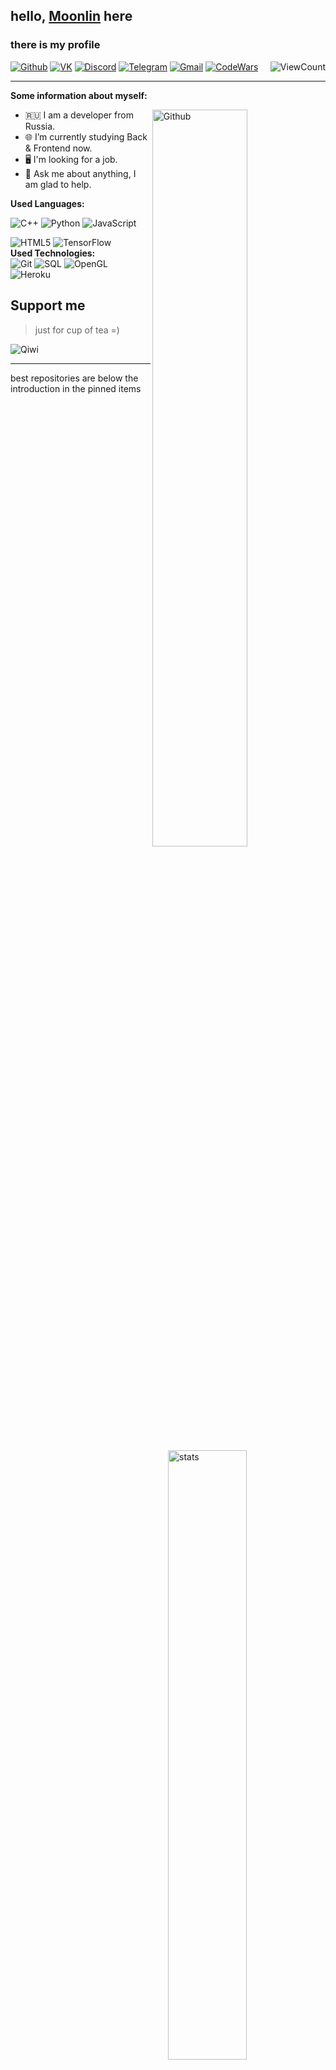 ## hello, <a href="."> Moonlin</a> here
### there is my profile

[![Github](https://img.shields.io/badge/-Github-000?style=flat&logo=Github&logoColor=white)](https://github.com/moonlincoder)
[![VK](https://img.shields.io/badge/-VK-blue?style=flat&logo=VK&logoColor=white)](https://vk.com/all_pha)
[![Discord](https://img.shields.io/badge/-Discord-747EF7?style=flat&logo=Discord&logoColor=white)](https://discordapp.com/users/483957617765515264)
[![Telegram](https://img.shields.io/badge/-Telegram-lightblue?style=flat&logo=telegram&logoColor=white)](https://t.me/SegFault0xFF)
[![Gmail](https://img.shields.io/badge/-Gmail-c14438?style=flat&logo=Gmail&logoColor=white)](mailto:moonlin.coder@gmail.com)
[![CodeWars](https://img.shields.io/badge/-CodeWars-B1361E?style=flat&logo=Codewars&logoColor=white)](https://www.codewars.com/users/moonlincoder)
<img align="right" alt="ViewCount" src="https://views.whatilearened.today/views/github/moonlincoder/moonlincoder.svg" />

---

<!-- Talking about you -->
**Some information about myself:**

<!-- Any image aligned to the right. Beware the width -->
<img width="55%" align="right" alt="Github" src="https://raw.githubusercontent.com/onimur/.github/master/.resources/git-header.svg" />

- 🇷🇺 I am a developer from Russia. 
- 🌐 I’m currently studying Back & Frontend now.
- 🖥️  I'm looking for a job.
- 💬 Ask me about anything, I am glad to help.

**Used Languages:** 
<p>
  <a href="https://github.com/moonlincoder">
    <img align="right" width="50%" src="https://github-readme-stats.vercel.app/api?username=moonlincoder&show_icons=true" alt="stats"/>
  </a>

![C++](https://img.shields.io/badge/-C++-blue?style=for-the-badge&logo=cplusplus)
![Python](https://img.shields.io/badge/-Python-111?style=for-the-badge&logo=Python&logoColor=blue)
![JavaScript](https://img.shields.io/badge/javascript-%23323330.svg?style=for-the-badge&logo=javascript&logoColor=%23F7DF1E)

![HTML5](https://img.shields.io/badge/-HTML-E34F26?style=for-the-badge&logo=HTML5&logoColor=white)
![TensorFlow](https://img.shields.io/badge/CSS-1572B6?style=for-the-badge&logo=CSS3&logoColor=white)
<br/> **Used Technologies:** <br/>
![Git](https://img.shields.io/badge/-Git-824?style=for-the-badge&logo=git)
![SQL](https://img.shields.io/badge/-SQL-66F?style=for-the-badge&logo=mysql&logoColor=black)
![OpenGL](https://img.shields.io/badge/-OpenGL-144?style=for-the-badge&logo=Opengl) 
![Heroku](https://img.shields.io/badge/-Heroku-805AC3?style=for-the-badge&logo=Heroku&logoColor=black)
</p>
 
## Support me
> just for cup of tea =)

![Qiwi](https://img.shields.io/badge/-Qiwi_Wallet-EEE?style=for-the-badge&logo=Qiwi&link=https://my.qiwi.com/Artem-YaRYmdn-UqC)


---
best repositories are below the introduction in the pinned items

<!-- the original author's comment has been saved -->
<!-- This readme was created by Murillo Comino - https://github.com/onimur -->
